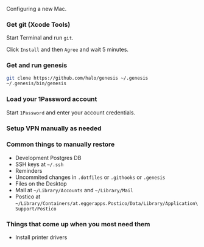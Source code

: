 Configuring a new Mac.

### Get git (Xcode Tools)

Start Terminal and run `git`.

Click `Install` and then `Agree` and wait 5 minutes.

### Get and run genesis

```bash
git clone https://github.com/halo/genesis ~/.genesis
~/.genesis/bin/genesis
```

### Load your 1Password account

Start `1Password` and enter your account credentials.

### Setup VPN manually as needed



### Common things to manually restore

* Development Postgres DB
* SSH keys at `~/.ssh`
* Reminders
* Uncommited changes in `.dotfiles` or `.githooks` or `.genesis`
* Files on the Desktop
* Mail at `~/Library/Accounts` and `~/Library/Mail`
* Postico at `~/Library/Containers/at.eggerapps.Postico/Data/Library/Application\ Support/Postico`

### Things that come up when you most need them

* Install printer drivers
